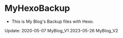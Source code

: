 # MyHexoBackup

- This is My Blog's Backup files with Hexo.

Update:
2020-05-07 MyBlog_V1
2023-05-26 MyBlog_V2

